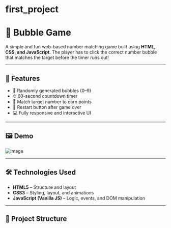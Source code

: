 # first_project
# 🎯 Bubble Game

A simple and fun web-based number matching game built using **HTML, CSS, and JavaScript**. The player has to click the correct number bubble that matches the target before the timer runs out!

---

## 🚀 Features

- 🔢 Randomly generated bubbles (0–9)
- ⏱ 60-second countdown timer
- 🧠 Match target number to earn points
- 🔁 Restart button after game over
- 💻 Fully responsive and interactive UI

---

## 🖼️ Demo
![image](https://github.com/user-attachments/assets/4a6cb76e-eacb-49b9-813c-35ae480ff3c6)



---

## 🛠 Technologies Used

- **HTML5** – Structure and layout  
- **CSS3** – Styling, layout, and animations  
- **JavaScript (Vanilla JS)** – Logic, events, and DOM manipulation

---

## 📂 Project Structure

